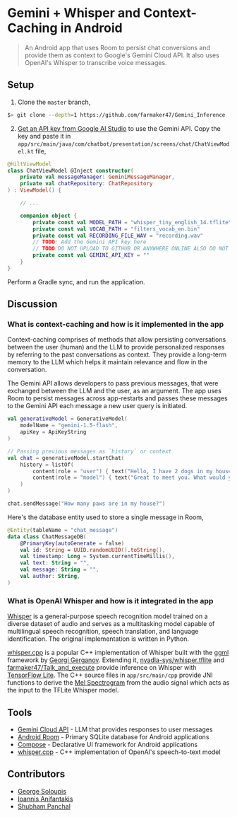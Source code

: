 # Gemini + Whisper and Context-Caching in Android

> An Android app that uses Room to persist chat conversions and provide them as context to Google's Gemini Cloud API. It also uses OpenAI's Whisper to transcribe voice messages.

## Setup

1. Clone the `master` branch,

```bash
$> git clone --depth=1 https://github.com/farmaker47/Gemini_Inference
```

2. [Get an API key from Google AI Studio](https://ai.google.dev/gemini-api/docs/api-key) to use the Gemini API. Copy
   the key and paste it in `app/src/main/java/com/chatbot/presentation/screens/chat/ChatViewModel.kt` file,

```kotlin
@HiltViewModel
class ChatViewModel @Inject constructor(
    private val messageManager: GeminiMessageManager,
    private val chatRepository: ChatRepository
) : ViewModel() {

    // ...

    companion object {
        private const val MODEL_PATH = "whisper_tiny_english_14.tflite"
        private const val VOCAB_PATH = "filters_vocab_en.bin"
        private const val RECORDING_FILE_WAV = "recording.wav"
        // TODO: Add the Gemini API key here
        // TODO DO NOT UPLOAD TO GITHUB OR ANYWHERE ONLINE ALSO DO NOT SHIP IT WITH THE APP.
        private const val GEMINI_API_KEY = ""
    }
}
```

Perform a Gradle sync, and run the application.

## Discussion

### What is context-caching and how is it implemented in the app

Context-caching comprises of methods that allow persisting conversations between the user (human) and the LLM to provide personalized responses by referring to the past conversations as context. They provide a long-term memory to the LLM which helps it maintain relevance and flow in the conversation. 

The Gemini API allows developers to pass previous messages, that were exchanged between the LLM and the user, as an argument. The app uses Room to persist messages across app-restarts and passes these messages to the Gemini API each message a new user query is initiated.

```kotlin
val generativeModel = GenerativeModel(
    modelName = "gemini-1.5-flash",
    apiKey = ApiKeyString
)

// Passing previous messages as `history` or context
val chat = generativeModel.startChat(
    history = listOf(
        content(role = "user") { text("Hello, I have 2 dogs in my house.") },
        content(role = "model") { text("Great to meet you. What would you like to know?") }
    )
)

chat.sendMessage("How many paws are in my house?")
```

Here's the database entity used to store a single message in Room,

```kotlin
@Entity(tableName = "chat_message")
data class ChatMessageDB(
    @PrimaryKey(autoGenerate = false)
    val id: String = UUID.randomUUID().toString(),
    val timestamp: Long = System.currentTimeMillis(),
    val text: String = "",
    val message: String = "",
    val author: String,
)
```

### What is OpenAI Whisper and how is it integrated in the app

[Whisper](https://github.com/openai/whisper) is a general-purpose speech recognition model trained on a diverse dataset of audio and serves as a multitasking model capable of multilingual speech recognition, speech translation, and language identification. The original implementation is written in Python.

[whisper.cpp](https://github.com/ggerganov/whisper.cpp) is a popular C++ implementation of Whisper built with the [ggml](https://github.com/ggerganov/ggml) framework by [Georgi Gerganov](https://github.com/ggerganov). Extending it, [nyadla-sys/whisper.tflite](https://github.com/nyadla-sys/whisper.tflite) and [farmaker47/Talk_and_execute](https://github.com/farmaker47/Talk_and_execute/tree/local_llm) provide inference on Whisper with [TensorFlow Lite](https://www.tensorflow.org/lite). The C++ source files in `app/src/main/cpp` provide JNI functions to derive the [Mel Spectrogram](https://medium.com/analytics-vidhya/understanding-the-mel-spectrogram-fca2afa2ce53) from the audio signal which acts as the input to the TFLite Whisper model.

## Tools

- [Gemini Cloud API](https://ai.google.dev/gemini-api) - LLM that provides responses to user messages
- [Android Room](https://developer.android.com/jetpack/androidx/releases/room) - Primary SQLite database for Android applications
- [Compose](https://developer.android.com/develop/ui/compose) - Declarative UI framework for Android applications
- [whisper.cpp](https://github.com/ggerganov/whisper.cpp) - C++ implementation of OpenAI's speech-to-text model
 
## Contributors

* [George Soloupis](https://github.com/farmaker47)
* [Ioannis Anifantakis](https://github.com/ianyfantakis)
* [Shubham Panchal](https://github.com/shubham0204)
